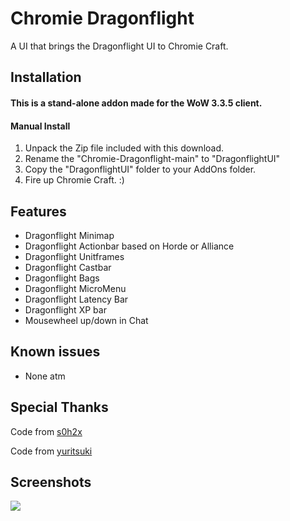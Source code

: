 # Chromie Dragonflight
A UI that brings the Dragonflight UI to Chromie Craft.

## Installation
#### This is a stand-alone addon made for the WoW 3.3.5 client.

#### Manual Install
1. Unpack the Zip file included with this download.
2. Rename the "Chromie-Dragonflight-main" to "DragonflightUI"
3. Copy the "DragonflightUI" folder to your AddOns folder.
4. Fire up Chromie Craft. :)

## Features
- Dragonflight Minimap
- Dragonflight Actionbar based on Horde or Alliance
- Dragonflight Unitframes
- Dragonflight Castbar
- Dragonflight Bags
- Dragonflight MicroMenu
- Dragonflight Latency Bar
- Dragonflight XP bar
- Mousewheel up/down in Chat

## Known issues
- None atm

## Special Thanks
Code from [s0h2x](https://github.com/s0h2x)

Code from [yuritsuki](https://github.com/yuritsuki/WoW-DragonflightUI)

## Screenshots
![](<Screenshots/v2/ChromieDragonflight.png>)
